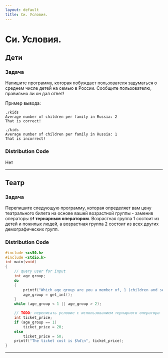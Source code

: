 ```yaml
---
layout: default
title: Си. Условия.
---
```


# Си. Условия.

## Дети

### Задача
Напишите программу, которая побуждает пользователя задуматься о среднем числе детей на семью в России. Сообщите пользователю, правильно ли он дал ответ!

Пример вывода:
```
./kids
Average number of children per family in Russia: 2
That is correct!

./kids
Average number of children per family in Russia: 1
That is incorrect!
```

### Distribution Code
Нет

***

## Театр

### Задача
Перепишите следующую программу, которая определяет вам цену театрального билета на основе вашей возрастной группы - заменив операторы **`if` тернарным оператором**. Возрастная группа 1 состоит из детей и пожилых людей, а возрастная группа 2 состоит из всех других демографических групп.

### Distribution Code
```c
#include <cs50.h>
#include <stdio.h>
int main(void)
{
    // query user for input
    int age_group;
    do
    {
        printf("Which age group are you a member of, 1 (children and seniors) or 2 (adults)? ");
        age_group = get_int();
    }
    while (age_group < 1 || age_group > 2);

    // TODO: переписать условие с использованием тернарного оператора
    int ticket_price;
    if (age_group == 1)
        ticket_price = 20;
    else
        ticket_price = 50;
    printf("The ticket cost is $%d\n", ticket_price);
}
```

***
